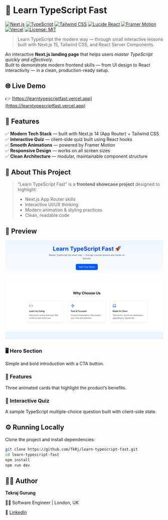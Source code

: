 # 🚀 Learn TypeScript Fast

[![Next.js](https://img.shields.io/badge/Next.js-000000?style=for-the-badge&logo=nextdotjs&logoColor=white)](https://nextjs.org/)
[![TypeScript](https://img.shields.io/badge/TypeScript-3178C6?style=for-the-badge&logo=typescript&logoColor=white)](https://www.typescriptlang.org/)
[![Tailwind CSS](https://img.shields.io/badge/TailwindCSS-06B6D4?style=for-the-badge&logo=tailwindcss&logoColor=white)](https://tailwindcss.com/)
[![Lucide React](https://img.shields.io/badge/LucideReact-000000?style=for-the-badge&logo=react&logoColor=white)](https://lucide.dev/)
[![Framer Motion](https://img.shields.io/badge/FramerMotion-0055FF?style=for-the-badge&logo=framer&logoColor=white)](https://www.framer.com/motion/)
[![Vercel](https://img.shields.io/badge/Deployed%20on-Vercel-black?style=for-the-badge&logo=vercel&logoColor=white)](https://vercel.com)
[![License: MIT](https://img.shields.io/badge/License-MIT-yellow?style=for-the-badge)](./LICENSE)

> Learn TypeScript the modern way — through small interactive lessons built with Next.js 15, Tailwind CSS, and React Server Components.

An interactive **Next.js landing page** that helps users *master TypeScript quickly and effectively*.  
Built to demonstrate modern frontend skills — from UI design to React interactivity — in a clean, production-ready setup.


## 🌐 Live Demo
👉 [https://learntypescriptfast.vercel.app](https://learntypescriptfast.vercel.app)


## 🧩 Features

✅ **Modern Tech Stack** — built with Next.js 14 (App Router) + Tailwind CSS  
✅ **Interactive Quiz** — client-side quiz built using React hooks  
✅ **Smooth Animations** — powered by Framer Motion  
✅ **Responsive Design** — works on all screen sizes  
✅ **Clean Architecture** — modular, maintainable component structure  


## 🧠 About This Project

> “Learn TypeScript Fast” is a **frontend showcase project** designed to highlight:
> - Next.js App Router skills  
> - Interactive UI/UX thinking  
> - Modern animation & styling practices  
> - Clean, readable code  

## 📸 Preview

![Demo Screenshot](./public/preview.png)

### 🖥️ Hero Section
Simple and bold introduction with a CTA button.

### 🧩 Features
Three animated cards that highlight the product’s benefits.

### 🧠 Interactive Quiz
A sample TypeScript multiple-choice question built with client-side state.


## ⚙️ Running Locally

Clone the project and install dependencies:

```bash
git clone https://github.com/TkRj/learn-typescript-fast.git
cd learn-typescript-fast
npm install
npm run dev
```
## 🧑‍💻 Author

<b>Tekraj Gurung</b>

🧙‍♀️ Software Engineer | London, UK

💼 [LinkedIn](https://www.linkedin.com/in/tekrajgurung/)

